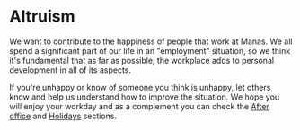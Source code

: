 # Altruism

We want to contribute to the happiness of people that work at Manas. We all spend a significant part of our life in an "employment" situation, so we think it's fundamental that as far as possible, the workplace adds to personal development in all of its aspects.

If you're unhappy or know of someone you think is unhappy, let others know and help us understand how to improve the situation. We hope you will enjoy your workday and as a complement you can check the [After office](../08-after-office/0-after-office.md) and [Holidays](../12-vacaciones/0-vacaciones.md) sections.

